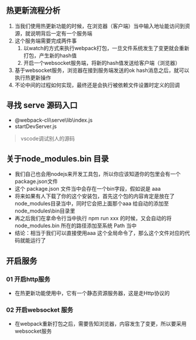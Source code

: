 ## 热更新流程分析
1. 当我们使用热更新功能的时候，在浏览器（客户端）当中输入地址能访问到资源，就说明背后一定有一个服务端
2. 这个服务端需要完成两件事
    1. 以watch的方式来执行webpack打包，一旦文件系统发生了变更就会重新打包，产生新的hash值
    2. 开启一个websocket服务端，将新的hash值发送给客户端（浏览器）
3. 基于websocket服务，浏览器在接到服务端发送的ok hash消息之后，就可以执行热更新操作
4. 不论中间的过程如何实现，最终还是会执行被依赖文件设置时定义的回调

## 寻找 serve 源码入口
- @webpack-cli\serve\lib\index.js
- startDevServer.js
> vscode调试别人的源码

## 关于node_modules\.bin 目录
- 我们自己也会用nodejs来开发工具包，所以你应该知道你的包里会有一个 package.json文件
- 这个 package.json 文件当中会存在一个bin字段，假如说是 aaa
- 将来如果有人下载了你的这个安装包，首先这个包的内容肯定是放在了node_modules目录当中，同时它会把上面那个aaa 给自动的添加至node_modules\bin目录里
- 再之后我们在拿命令行当中执行 npm run xxx 的时候，又会自动的将node_modules\.bin 所在的路径添加至系统 Path 当中
- 结论：相当于我们可以直接使用aaa 这个全局命令了，那么这个文件对应的代码就能运行了

## 开启服务
### 01 开启http服务
- 在热更新功能使用中，它有一个静态资源服务器，这是走Http协议的
### 02 开启websocket 服务
- 在webpack重新打包之后，需要告知浏览器，内容发生了变更，所以要采用websocket服务